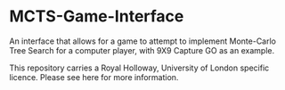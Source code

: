 # MCTS-Game-Interface
An interface that allows for a game to attempt to implement Monte-Carlo Tree Search for a computer player, with 9X9 Capture GO as an example.

This repository carries a Royal Holloway, University of London specific licence. Please see here for more information. 
